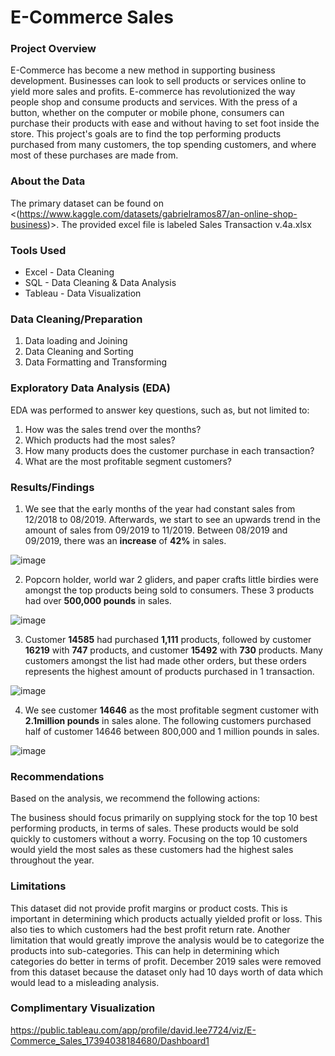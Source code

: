 # E-Commerce Sales

### Project Overview

E-Commerce has become a new method in supporting business development. Businesses can look to sell products or services online to yield more sales and profits. E-commerce has revolutionized the way people shop and consume products and services. With the press of a button, whether on the computer or mobile phone, consumers can purchase their products with ease and without having to set foot inside the store. This project's goals are to find the top performing products purchased from many customers, the top spending customers, and where most of these purchases are made from. 

### About the Data

The primary dataset can be found on <(https://www.kaggle.com/datasets/gabrielramos87/an-online-shop-business)>. The provided excel file is labeled Sales Transaction v.4a.xlsx

### Tools Used

- Excel - Data Cleaning
- SQL - Data Cleaning & Data Analysis
- Tableau - Data Visualization

### Data Cleaning/Preparation

1. Data loading and Joining
2. Data Cleaning and Sorting
3. Data Formatting and Transforming

### Exploratory Data Analysis (EDA)

EDA was performed to answer key questions, such as, but not limited to:

1. How was the sales trend over the months?
2. Which products had the most sales?
3. How many products does the customer purchase in each transaction?
4. What are the most profitable segment customers?

### Results/Findings

1. We see that the early months of the year had constant sales from 12/2018 to 08/2019. Afterwards, we start to see an upwards trend in the amount of sales from 09/2019 to 11/2019. Between 08/2019 and 09/2019, there was an **increase** of **42%** in sales.

![image](https://github.com/user-attachments/assets/f5d321ca-9579-44b4-af40-bf929a41142e)

2. Popcorn holder, world war 2 gliders, and paper crafts little birdies were amongst the top products being sold to consumers. These 3 products had over **500,000 pounds** in sales.  

![image](https://github.com/user-attachments/assets/ef795b42-2ec1-4e31-88bf-73464110084a)

3. Customer **14585** had purchased **1,111** products, followed by customer **16219** with **747** products, and customer **15492** with **730** products. Many customers amongst the list had made other orders, but these orders represents the highest amount of products purchased in 1 transaction. 

![image](https://github.com/user-attachments/assets/391f239e-e5b0-4e92-9975-564a6d9060bc)

4. We see customer **14646** as the most profitable segment customer with **2.1million pounds** in sales alone. The following customers purchased half of customer 14646 between 800,000 and 1 million pounds in sales. 

![image](https://github.com/user-attachments/assets/e48106a3-9b4d-4c64-b5dc-5893b48c290f)


### Recommendations

Based on the analysis, we recommend the following actions:

The business should focus primarily on supplying stock for the top 10 best performing products, in terms of sales. These products would be sold quickly to customers without a worry. Focusing on the top 10 customers would yield the most sales as these customers had the highest sales throughout the year. 


### Limitations

This dataset did not provide profit margins or product costs. This is important in determining which products actually yielded profit or loss. This also ties to which customers had the best profit return rate. Another limitation that would greatly improve the analysis would be to categorize the products into sub-categories. This can help in determining which categories do better in terms of profit. December 2019 sales were removed from this dataset because the dataset only had 10 days worth of data which would lead to a misleading analysis. 

### Complimentary Visualization

https://public.tableau.com/app/profile/david.lee7724/viz/E-Commerce_Sales_17394038184680/Dashboard1
